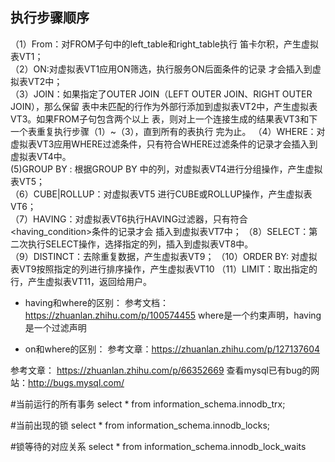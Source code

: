 ## 执行步骤顺序
（1）From：对FROM子句中的left_table和right_table执行
笛卡尔积，产生虚拟表VT1；  
（2）ON:对虚拟表VT1应用ON筛选，执行服务ON后面条件的记录
才会插入到虚拟表VT2中；  
（3）JOIN：如果指定了OUTER JOIN（LEFT OUTER JOIN、RIGHT OUTER JOIN），那么保留
表中未匹配的行作为外部行添加到虚拟表VT2中，产生虚拟表VT3。如果FROM子句包含两个以上
表，则对上一个连接生成的结果表VT3和下一个表重复执行步骤（1）~（3），直到所有的表执行
完为止。
（4）WHERE：对虚拟表VT3应用WHERE过滤条件，只有符合WHERE过滤条件的记录才会插入到
虚拟表VT4中。  
(5)GROUP BY : 根据GROUP BY 中的列，对虚拟表VT4进行分组操作，产生虚拟表VT5；  
（6）CUBE|ROLLUP：对虚拟表VT5   进行CUBE或ROLLUP操作，产生虚拟表VT6；  
（7）HAVING：对虚拟表VT6执行HAVING过滤器，只有符合<having_condition>条件的记录才会
插入到虚拟表VT7中；
（8）SELECT：第二次执行SELECT操作，选择指定的列，插入到虚拟表VT8中。  
（9）DISTINCT：去除重复数据，产生虚拟表VT9；
（10）ORDER BY: 对虚拟表VT9按照指定的列进行排序操作，产生虚拟表VT10
（11）LIMIT：取出指定的行，产生虚拟表VT11，返回给用户。
- having和where的区别：
参考文档：https://zhuanlan.zhihu.com/p/100574455
where是一个约束声明，having是一个过滤声明

- on和where的区别：
参考文章：https://zhuanlan.zhihu.com/p/127137604

参考文章：
https://zhuanlan.zhihu.com/p/66352669
查看mysql已有bug的网站：http://bugs.mysql.com/


#当前运行的所有事务
select * from information_schema.innodb_trx;  

#当前出现的锁
select * from information_schema.innodb_locks;

#锁等待的对应关系
select * from information_schema.innodb_lock_waits
